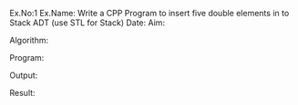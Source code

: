 Ex.No:1
Ex.Name: Write a CPP Program to insert five double elements in to Stack ADT (use STL for Stack)
Date:
Aim:


Algorithm:





Program:



Output:



Result:

